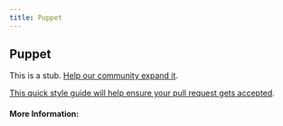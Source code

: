 ```yaml
---
title: Puppet
---
```


## Puppet

This is a stub. [Help our community expand it](https://github.com/freeCodeCamp/guide-articles/tree/master/articles/Tools/Puppet/index.md).

[This quick style guide will help ensure your pull request gets accepted](https://github.com/freeCodeCamp/guide-articles/blob/master/README.md).

<!-- The article goes here, in GitHub-flavored Markdown. Feel free to add YouTube videos, images, and CodePen/JSBin embeds  -->

#### More Information:
<!-- Please add any articles you think might be helpful to read before writing the article -->


